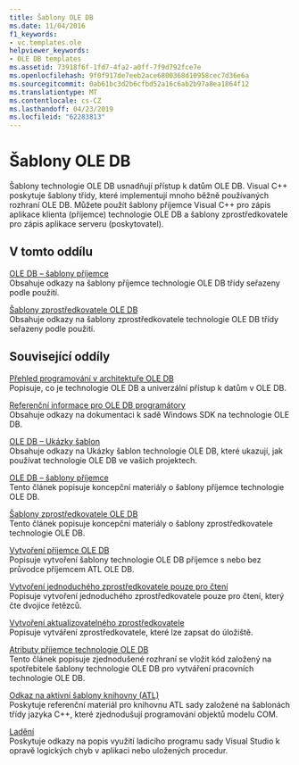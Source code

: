 ```yaml
---
title: Šablony OLE DB
ms.date: 11/04/2016
f1_keywords:
- vc.templates.ole
helpviewer_keywords:
- OLE DB templates
ms.assetid: 73918f6f-1fd7-4fa2-a0ff-7f9d792fce7e
ms.openlocfilehash: 9f0f917de7eeb2ace6800368d10958cec7d36e6a
ms.sourcegitcommit: 0ab61bc3d2b6cfbd52a16c6ab2b97a8ea1864f12
ms.translationtype: MT
ms.contentlocale: cs-CZ
ms.lasthandoff: 04/23/2019
ms.locfileid: "62283813"
---
```

# <a name="ole-db-templates"></a>Šablony OLE DB

Šablony technologie OLE DB usnadňují přístup k datům OLE DB. Visual C++ poskytuje šablony třídy, které implementují mnoho běžně používaných rozhraní OLE DB. Můžete použít šablony příjemce Visual C++ pro zápis aplikace klienta (příjemce) technologie OLE DB a šablony zprostředkovatele pro zápis aplikace serveru (poskytovatel).

## <a name="in-this-section"></a>V tomto oddílu

[OLE DB – šablony příjemce](../../data/oledb/ole-db-consumer-templates-reference.md)<br/>
Obsahuje odkazy na šablony příjemce technologie OLE DB třídy seřazeny podle použití.

[Šablony zprostředkovatele OLE DB](../../data/oledb/ole-db-provider-templates-reference.md)<br/>
Obsahuje odkazy na šablony zprostředkovatele technologie OLE DB třídy seřazeny podle použití.

## <a name="related-sections"></a>Související oddíly

[Přehled programování v architektuře OLE DB](../../data/oledb/ole-db-programming-overview.md)<br/>
Popisuje, co je technologie OLE DB a univerzální přístup k datům v OLE DB.

[Referenční informace pro OLE DB programátory](/sql/connect/oledb/ole-db/oledb-driver-for-sql-server-programming)<br/>
Obsahuje odkazy na dokumentaci k sadě Windows SDK na technologie OLE DB.

[OLE DB – Ukázky šablon](../../overview/visual-cpp-samples.md)<br/>
Obsahuje odkazy na Ukázky šablon technologie OLE DB, které ukazují, jak používat technologie OLE DB ve vašich projektech.

[OLE DB – šablony příjemce](../../data/oledb/ole-db-consumer-templates-cpp.md)<br/>
Tento článek popisuje koncepční materiály o šablony příjemce technologie OLE DB.

[Šablony zprostředkovatele OLE DB](../../data/oledb/ole-db-provider-templates-cpp.md)<br/>
Tento článek popisuje koncepční materiály o šablony zprostředkovatele technologie OLE DB.

[Vytvoření příjemce OLE DB](../../data/oledb/creating-an-ole-db-consumer.md)<br/>
Popisuje vytvoření šablony technologie OLE DB příjemce s nebo bez průvodce příjemcem ATL OLE DB.

[Vytvoření jednoduchého zprostředkovatele pouze pro čtení](../../data/oledb/creating-a-simple-read-only-provider.md)<br/>
Popisuje vytvoření jednoduchého zprostředkovatele pouze pro čtení, který čte dvojice řetězců.

[Vytvoření aktualizovatelného zprostředkovatele](../../data/oledb/creating-an-updatable-provider.md)<br/>
Popisuje vytváření zprostředkovatele, které lze zapsat do úložiště.

[Atributy příjemce technologie OLE DB](../../windows/ole-db-consumer-attributes.md)<br/>
Tento článek popisuje zjednodušené rozhraní se vložit kód založený na spotřebitele šablony technologie OLE DB pro vytváření pracovních technologie OLE DB.

[Odkaz na aktivní šablony knihovny (ATL)](../../atl/atl-com-desktop-components.md)<br/>
Poskytuje referenční materiál pro knihovnu ATL sady založené na šablonách třídy jazyka C++, které zjednodušují programování objektů modelu COM.

[Ladění](/visualstudio/debugger/debugging-in-visual-studio)<br/>
Poskytuje odkazy na popis využití ladicího programu sady Visual Studio k opravě logických chyb v aplikaci nebo uložených procedur.